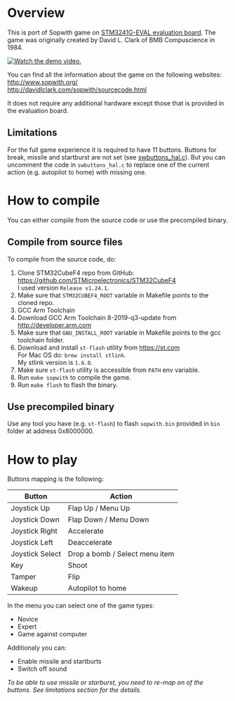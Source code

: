 # Overview

This is port of Sopwith game on [STM3241G-EVAL evaluation board](https://www.st.com/en/evaluation-tools/stm3241g-eval.html). 
The game was originally created by David L. Clark of BMB Compuscience in 1984.

[![Watch the demo video.](http://img.youtube.com/vi/mSCojWch0iY/0.jpg)](https://youtu.be/mSCojWch0iY)


You can find all the information about the game on the following websites:
<br>http://www.sopwith.org/
<br>http://davidlclark.com/sopwith/sourcecode.html

It does not require any additional hardware except those that is provided in the evaluation board.

## Limitations

For the full game experience it is required to have 11 buttons. Buttons for break, 
missile and startburst are not set (see [swbuttons_hal.c](stm3241g/src/swbuttons_hal.c)). 
But you can uncomment the code in `swbuttons_hal.c` to replace one of the current action 
(e.g. autopilot to home) with missing one.

# How to compile

You can either compile from the source code or use the precompiled binary.

## Compile from source files

To compile from the source code, do:

1. Clone STM32CubeF4 repo from GitHub: https://github.com/STMicroelectronics/STM32CubeF4
<br>I used version `Release v1.24.1`.
2. Make sure that `STM32CUBEF4_ROOT` variable in Makefile points to the cloned repo.
3. GCC Arm Toolchain 
4. Download GCC Arm Toolchain 8-2019-q3-update from http://developer.arm.com
5. Make sure that `GNU_INSTALL_ROOT` variable in Makefile points to the gcc toolchain folder.
6. Download and install `st-flash` utility from https://st.com
<br>For Mac OS do: `brew install stlink`. 
<br>My stlink version is `1.6.0`.
7. Make sure `st-flash` utility is accessible from `PATH` env variable.
8. Run `make sopwith` to compile the game.
9. Run `make flash` to flash the binary.

## Use precompiled binary

Use any tool you have (e.g. `st-flash`) to flash `sopwith.bin` provided in `bin` folder 
at address 0x8000000.

# How to play

Buttons mapping is the following:

| Button 			| Action						    |
|-------------------|-----------------------------------|
| Joystick Up 		| Flap Up / Menu Up 				|
| Joystick Down 	| Flap Down / Menu Down 			|
| Joystick Right 	| Accelerate 						|
| Joystick Left 	| Deaccelerate 						|
| Joystick Select 	| Drop a bomb / Select menu item 	|
| Key 				| Shoot 							|
| Tamper 			| Flip 								|
| Wakeup 			| Autopilot to home 				|

In the menu you can select one of the game types:
- Novice
- Expert
- Game against computer

Additionaly you can:
- Enable missile and startburts
- Switch off sound

*To be able to use missile or starburst, you need to re-map on of the buttons. 
See limitations section for the details.*
